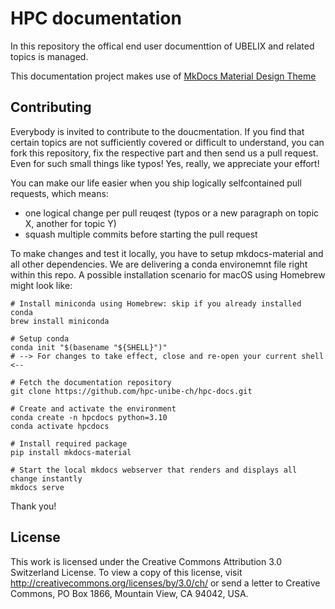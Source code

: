 # HPC documentation

In this repository the offical end user documenttion of UBELIX and related topics
is managed.

This documentation project makes use of [MkDocs Material Design Theme](https://squidfunk.github.io/mkdocs-material)

## Contributing

Everybody is invited to contribute to the doucmentation. If you find that certain topics
are not sufficiently covered or difficult to understand, you can fork this repository,
fix the respective part and then send us a pull request. Even for such small things like
typos! Yes, really, we appreciate your effort!

You can make our life easier when you ship logically selfcontained pull requests, which means:

  * one logical change per pull reuqest (typos or a new paragraph on topic X, another for topic Y)
  * squash multiple commits before starting the pull request

To make changes and test it locally, you have to setup mkdocs-material and all
other dependencies. We are delivering a conda environemnt file right within
this repo. A possible installation scenario for macOS using Homebrew might look
like:

```
# Install miniconda using Homebrew: skip if you already installed conda 
brew install miniconda

# Setup conda
conda init "$(basename "${SHELL}")"
# --> For changes to take effect, close and re-open your current shell <--

# Fetch the documentation repository
git clone https://github.com/hpc-unibe-ch/hpc-docs.git

# Create and activate the environment
conda create -n hpcdocs python=3.10  
conda activate hpcdocs

# Install required package
pip install mkdocs-material

# Start the local mkdocs webserver that renders and displays all change instantly
mkdocs serve
```

Thank you!

## License

This work is licensed under the Creative Commons Attribution 3.0 Switzerland
License. To view a copy of this license, visit http://creativecommons.org/licenses/by/3.0/ch/
or send a letter to Creative Commons, PO Box 1866, Mountain View, CA 94042, USA.
